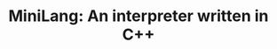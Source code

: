 ---
title: "MiniLang: An interpreter written in C++"
showdate: true
tag: 
   - programming
   - c++
   - interpreter
projects: true
description: An interpreter for a simple programming language called MiniLang.
externalLink: https://drmenguin.github.io/minilang-interpreter/
---